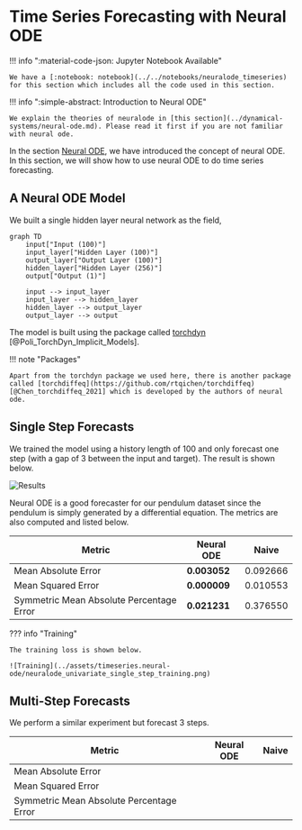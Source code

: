 # Time Series Forecasting with Neural ODE

!!! info ":material-code-json: Jupyter Notebook Available"

    We have a [:notebook: notebook](../../notebooks/neuralode_timeseries) for this section which includes all the code used in this section.


!!! info ":simple-abstract: Introduction to Neural ODE"

    We explain the theories of neuralode in [this section](../dynamical-systems/neural-ode.md). Please read it first if you are not familiar with neural ode.


In the section [Neural ODE](../dynamical-systems/neural-ode.md), we have introduced the concept of neural ODE. In this section, we will show how to use neural ODE to do time series forecasting.


## A Neural ODE Model

We built a single hidden layer neural network as the field,

```mermaid
graph TD
    input["Input (100)"]
    input_layer["Hidden Layer (100)"]
    output_layer["Output Layer (100)"]
    hidden_layer["Hidden Layer (256)"]
    output["Output (1)"]

    input --> input_layer
    input_layer --> hidden_layer
    hidden_layer --> output_layer
    output_layer --> output
```

The model is built using the package called [torchdyn](https://github.com/DiffEqML/torchdyn) [@Poli_TorchDyn_Implicit_Models].

!!! note "Packages"

    Apart from the torchdyn package we used here, there is another package called [torchdiffeq](https://github.com/rtqichen/torchdiffeq) [@Chen_torchdiffeq_2021] which is developed by the authors of neural ode.


## Single Step Forecasts

We trained the model using a history length of 100 and only forecast one step (with a gap of 3 between the input and target). The result is shown below.

![Results](../assets/timeseries.neural-ode/neuralode_univariate_results.png)

Neural ODE is a good forecaster for our pendulum dataset since the pendulum is simply generated by a differential equation. The metrics are also computed and listed below.

| Metric | Neural ODE | Naive |
| --- | --- | ---- |
| Mean Absolute Error | **0.003052** | 0.092666 |
| Mean Squared Error | **0.000009** | 0.010553 |
| Symmetric Mean Absolute Percentage Error | **0.021231** | 0.376550 |


??? info "Training"

    The training loss is shown below.

    ![Training](../assets/timeseries.neural-ode/neuralode_univariate_single_step_training.png)


## Multi-Step Forecasts

We perform a similar experiment but forecast 3 steps.


| Metric | Neural ODE | Naive |
| --- | --- | ---- |
| Mean Absolute Error |  |  |
| Mean Squared Error |  |  |
| Symmetric Mean Absolute Percentage Error |  |  |
